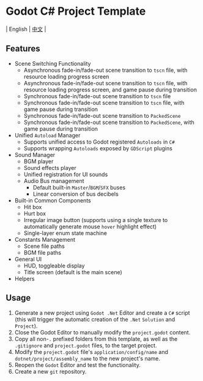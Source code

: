 ﻿# Godot C# Project Template
| English | [中文](https://github.com/cuppar/godotnettemplate/blob/main/readme.zh.md#godot-c-%E9%A1%B9%E7%9B%AE%E6%A8%A1%E6%9D%BF) |

## Features

- Scene Switching Functionality
    - Asynchronous fade-in/fade-out scene transition to `tscn` file, with resource loading progress screen
    - Asynchronous fade-in/fade-out scene transition to `tscn` file, with resource loading progress screen, and game pause during transition
    - Synchronous fade-in/fade-out scene transition to `tscn` file
    - Synchronous fade-in/fade-out scene transition to `tscn` file, with game pause during transition
    - Synchronous fade-in/fade-out scene transition to `PackedScene`
    - Synchronous fade-in/fade-out scene transition to `PackedScene`, with game pause during transition
- Unified `Autoload` Manager
    - Supports unified access to Godot registered `Autoloads` in `C#`
    - Supports wrapping `Autoloads` exposed by `GDScript` plugins
- Sound Manager
    - BGM player
    - Sound effects player
    - Unified registration for UI sounds
    - Audio Bus management
        - Default built-in `Master`/`BGM`/`SFX` buses
        - Linear conversion of bus decibels
- Built-in Common Components
    - Hit box
    - Hurt box
    - Irregular image button (supports using a single texture to automatically generate mouse `hover` highlight effect)
    - Single-layer enum state machine
- Constants Management
    - Scene file paths
    - BGM file paths
- General UI
    - HUD, toggleable display
    - Title screen (default is the main scene)
- Helpers

## Usage

1. Generate a new project using `Godot .Net` Editor and create a `C#` script (this will trigger the automatic creation of the `.Net` `Solution` and `Project`).
2. Close the Godot Editor to manually modify the `project.godot` content.
3. Copy all non-`.` prefixed folders from this template, as well as the `.gitignore` and `project.godot` files, to the target project.
4. Modify the `project.godot` file's `application/config/name` and `dotnet/project/assembly_name` to the new project's name.
5. Reopen the `Godot` Editor and test the functionality.
6. Create a new `git` repository.